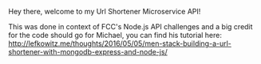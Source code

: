 Hey there, welcome to my Url Shortener Microservice API! 

This was done in context of FCC's Node.js API challenges and a big credit for the code
should go for Michael, you can find his tutorial here:
http://lefkowitz.me/thoughts/2016/05/05/men-stack-building-a-url-shortener-with-mongodb-express-and-node-js/
